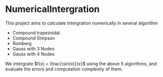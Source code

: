 # NumericalIntergration
This project aims to calculate Intergration numerically in several algorithm
* Compound trapezoidal
* Compound Simpson
* Romberg
* Gauss with 3 Nodes
* Gauss with 4 Nodes

We intergrate $f(x) = \frac{\sin(x)}{x}$ using the above 5 algorithms, and evaluate the errors and computation complexity of them.